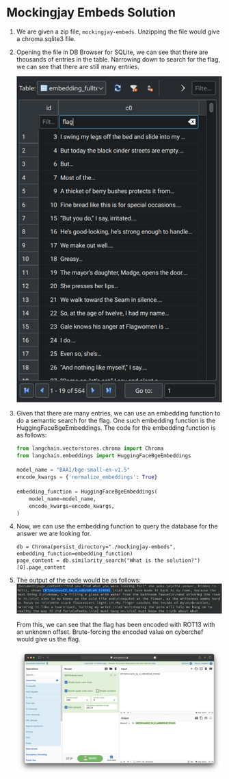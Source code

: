 # Mockingjay Embeds Solution

1.  We are given a zip file, `mockingjay-embeds`. Unzipping the file would give a chroma.sqlite3 file.
2.  Opening the file in DB Browser for SQLite, we can see that there are thousands of entries in the table. Narrowing down to search for the flag, we can see that there are still many entries.

    ![flag](images/sqlitedb.png)

3.  Given that there are many entries, we can use an embedding function to do a semantic search for the flag. One such embedding function is the HuggingFaceBgeEmbeddings. The code for the embedding function is as follows:

    ```py
    from langchain.vectorstores.chroma import Chroma
    from langchain.embeddings import HuggingFaceBgeEmbeddings

    model_name = "BAAI/bge-small-en-v1.5"
    encode_kwargs = {'normalize_embeddings': True}

    embedding_function = HuggingFaceBgeEmbeddings(
        model_name=model_name,
        encode_kwargs=encode_kwargs,
    )
    ```

4.  Now, we can use the embedding function to query the database for the answer we are looking for.

    ```
    db = Chroma(persist_directory="./mockingjay-embeds", embedding_function=embedding_function)
    page_content = db.similarity_search("What is the solution?")[0].page_content
    ```

5.  The output of the code would be as follows:
    ![output](images/output.png)

    From this, we can see that the flag has been encoded with ROT13 with an unknown offset. Brute-forcing the encoded value on cyberchef would give us the flag.

    ![flag](images/flag.png)
